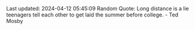 Last updated: 2024-04-12 05:45:09
Random Quote: Long distance is a lie teenagers tell each other to get laid the summer before college. - Ted Mosby